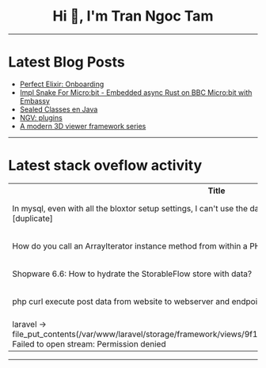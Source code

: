 <h1 align="center">Hi 👋, I'm Tran Ngoc Tam</h1>

---

# Latest Blog Posts 
<!-- BLOG-POST-LIST:START -->
- [Perfect Elixir: Onboarding](https://dev.to/jonlauridsen/perfect-elixir-onboarding-10o5)
- [Impl Snake For Micro:bit - Embedded async Rust on BBC Micro:bit with Embassy](https://dev.to/cyrilmarpaud/impl-snake-for-microbit-embedded-async-rust-on-bbc-microbit-with-embassy-ohn)
- [Sealed Classes en Java](https://dev.to/asjordi/sealed-classes-en-java-1anp)
- [NGV: plugins](https://dev.to/_gb_/ngv-plugins-3fkp)
- [A modern 3D viewer framework series](https://dev.to/_gb_/a-modern-3d-viewer-framework-series-3nn)
<!-- BLOG-POST-LIST:END -->

---

# Latest stack oveflow activity
<table>
  <tr><th>Title</th><th>Link</th></tr>
  <!-- STACKOVERFLOW:START --><tr><td>In mysql, even with all the bloxtor setup settings, I can&#39;t use the datetime defaults &quot;0000-00-00 00:00:00&quot; [duplicate]</td><td>https://stackoverflow.com/questions/79133427/in-mysql-even-with-all-the-bloxtor-setup-settings-i-cant-use-the-datetime-def</td></tr><tr><td>How do you call an ArrayIterator instance method from within a PHP extension</td><td>https://stackoverflow.com/questions/79133423/how-do-you-call-an-arrayiterator-instance-method-from-within-a-php-extension</td></tr><tr><td>Shopware 6.6: How to hydrate the StorableFlow store with data?</td><td>https://stackoverflow.com/questions/79133201/shopware-6-6-how-to-hydrate-the-storableflow-store-with-data</td></tr><tr><td>php curl execute post data from website to webserver and endpoint are empty [closed]</td><td>https://stackoverflow.com/questions/79132900/php-curl-execute-post-data-from-website-to-webserver-and-endpoint-are-empty</td></tr><tr><td>laravel -&gt; file_put_contents&lpar;/var/www/laravel/storage/framework/views/9f1dc9629406f3376fc417dd6985a806.php&rpar;: Failed to open stream: Permission denied</td><td>https://stackoverflow.com/questions/79132728/laravel-file-put-contents-var-www-laravel-storage-framework-views-9f1dc96294</td></tr><!-- STACKOVERFLOW:END -->
</table>

---



